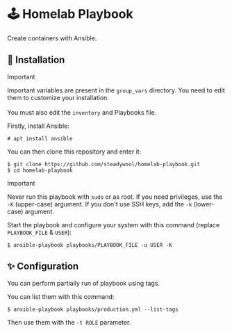 # 🕹️ Homelab Playbook

Create containers with Ansible.

## 🚀 Installation

> [!IMPORTANT]
> Important variables are present in the `group_vars` directory. You need to edit them to customize your installation. </br></br>
> You must also edit the `inventory` and Playbooks file.

Firstly, install Ansible:
```
# apt install ansible
```

You can then clone this repository and enter it:
```
$ git clone https://github.com/steadywool/homelab-playbook.git
$ cd homelab-playbook
```

> [!IMPORTANT]
> Never run this playbook with `sudo` or as root. If you need privileges, use the `-K` (upper-case) argument.
> If you don't use SSH keys, add the `-k` (lower-case) argument.

Start the playbook and configure your system with this command (replace `PLAYBOOK_FILE` & `USER`):
```
$ ansible-playbook playbooks/PLAYBOOK_FILE -u USER -K
```

## ✨ Configuration

You can perform partially run of playbook using tags.

You can list them with this command:
```
$ ansible-playbook playbooks/production.yml --list-tags
```

Then use them with the `-t ROLE` parameter.